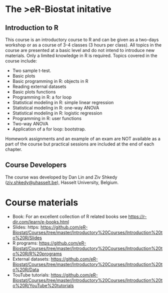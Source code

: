 # The >eR-Biostat initative
## Introduction to R 

This course is an introductory course to R and can be given as a two-days workshop or as a course of 3-4 classes (3 hours per class). All topics in the course are presented at a basic level and do not intend to introduce new materials.  Only a limited knowledge in R is required. Topics covered in the course include:

* Two sample t-test.
* Basic plots
* Basic programming in R: objects in R
* Reading external datasets
* Basic plots functions
* Programming in R: a for loop
* Statistical modeling in R: simple linear regression
* Statistical modeling in R: one-way ANOVA
* Statistical modeling in R: logistic regression
* Programming in R: user functions
* Two-way ANOVA
* Application of a for loop: bootstrap.

Homework assignments and an example of an exam are NOT available as a part of the course but practical sessions are included at the end of each chapter.

## Course Developers
The course was developed by Dan Lin and Ziv Shkedy (ziv.shkedy@uhasselt.be), Hasselt University, Belgium.

# Course materials
* Book: For an excellent collection of R related books see https://r-dir.com/learn/e-books.html
* Slides: https: https://github.com/eR-Biostat/Courses/tree/master/Introductory%20Courses/Introduction%20to%20R/Slides
* R programs: https://github.com/eR-Biostat/Courses/tree/master/Introductory%20Courses/Introduction%20to%20R/R%20programs
* External datasets: https://github.com/eR-Biostat/Courses/tree/master/Introductory%20Courses/Introduction%20to%20R/Data
* TouTube tutorials: https://github.com/eR-Biostat/Courses/tree/master/Introductory%20Courses/Introduction%20to%20R/YouTube%20tutorials
